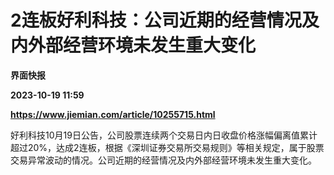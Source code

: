 # 2连板好利科技：公司近期的经营情况及内外部经营环境未发生重大变化
**界面快报**

**2023-10-19 11:59**

**https://www.jiemian.com/article/10255715.html**

好利科技10月19日公告，公司股票连续两个交易日内日收盘价格涨幅偏离值累计超过20%，达成2连板，根据《深圳证券交易所交易规则》等相关规定，属于股票交易异常波动的情况。公司近期的经营情况及内外部经营环境未发生重大变化。